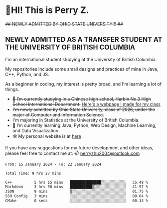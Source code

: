 # 🌄HI! This is Perry Z. <br> #
<s>## NEWLY ADMITTED BY OHIO STATE UNIVERSITY!!! ##</s>
## NEWLY ADMITTED AS A TRANSFER STUDENT AT THE UNIVERSITY OF BRITISH COLUMBIA ##
I'm an international student studying at the University of British Columbia. <br>

My repositories include some small designs and practices of mine in Java, C++, Python, and JS. <br>

As a beginner in coding, my interest is pretty broad, and I'm learning a lot of things. <br>
- <s>🔭 I’m currently studying in a Chinese high school, Harbin No.3 High School International Department.</s> [Here's a webpage I made for my class](https://perry2004.github.io/weirdos/)
- <s> I'm newly admitted by Ohio State University, class of 2026, under the major of Computer and Information Science. </s>
- I'm majoring in Statistics at the University of British Columbia. 
- 🌱 I’m currently learning Java, Python, Web Design, Machine Learning, and Data Visualization. 
- 🕸️ My personal website is at <a href="https://zhu-yp.cn">here</a> .  

If you have any suggestions for my future development and other ideas, please feel free to contact me at: 📫 [perryzhu2004@outlook.com](mailto:perryzhu2004@outlook.com)

<!--START_SECTION:waka-->

```txt
From: 15 January 2024 - To: 22 January 2024

Total Time: 9 hrs 27 mins

C++          5 hrs 15 mins   ██████████████░░░░░░░░░░░   55.48 %
Markdown     3 hrs 58 mins   ██████████▒░░░░░░░░░░░░░░   41.97 %
JSON         9 mins          ▒░░░░░░░░░░░░░░░░░░░░░░░░   01.75 %
SSH Config   3 mins          ░░░░░░░░░░░░░░░░░░░░░░░░░   00.64 %
CMake        0 secs          ░░░░░░░░░░░░░░░░░░░░░░░░░   00.13 %
```

<!--END_SECTION:waka-->
